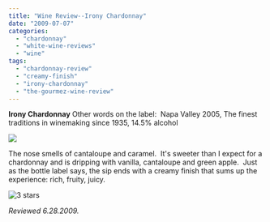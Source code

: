 ```yaml
---
title: "Wine Review--Irony Chardonnay"
date: "2009-07-07"
categories:
  - "chardonnay"
  - "white-wine-reviews"
  - "wine"
tags:
  - "chardonnay-review"
  - "creamy-finish"
  - "irony-chardonnay"
  - "the-gourmez-wine-review"
---
```


**Irony Chardonnay** Other words on the label:  Napa Valley 2005, The finest traditions in winemaking since 1935, 14.5% alcohol

![](http://www.rebeccagomezfarrell.com/gourmez/photos/ironychard.jpg)

The nose smells of cantaloupe and caramel.  It's sweeter than I expect for a chardonnay and is dripping with vanilla, cantaloupe and green apple.  Just as the bottle label says, the sip ends with a creamy finish that sums up the experience: rich, fruity, juicy.




<div class="caption">

![3 stars](http://www.rebeccagomezfarrell.com/wp-content/uploads/2009/02/rating_avocado1.gif "rating_avocado1")</div>


_Reviewed 6.28.2009._
